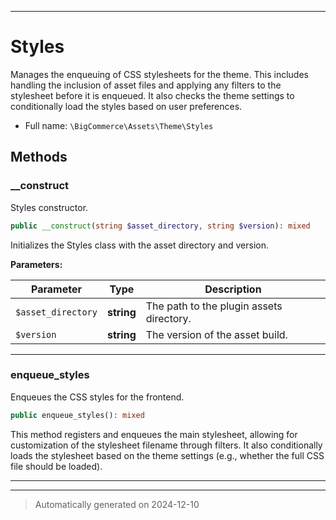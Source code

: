 ***

# Styles

Manages the enqueuing of CSS stylesheets for the theme. This includes handling the inclusion of
asset files and applying any filters to the stylesheet before it is enqueued. It also checks the
theme settings to conditionally load the styles based on user preferences.



* Full name: `\BigCommerce\Assets\Theme\Styles`




## Methods


### __construct

Styles constructor.

```php
public __construct(string $asset_directory, string $version): mixed
```

Initializes the Styles class with the asset directory and version.






**Parameters:**

| Parameter | Type | Description |
|-----------|------|-------------|
| `$asset_directory` | **string** | The path to the plugin assets directory. |
| `$version` | **string** | The version of the asset build. |





***

### enqueue_styles

Enqueues the CSS styles for the frontend.

```php
public enqueue_styles(): mixed
```

This method registers and enqueues the main stylesheet, allowing for customization of the
stylesheet filename through filters. It also conditionally loads the stylesheet based on
the theme settings (e.g., whether the full CSS file should be loaded).










***


***
> Automatically generated on 2024-12-10
